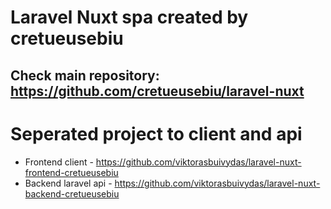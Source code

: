 # Laravel Nuxt spa created by cretueusebiu

## Check main repository: https://github.com/cretueusebiu/laravel-nuxt

# Seperated project to client and api

- Frontend client - https://github.com/viktorasbuivydas/laravel-nuxt-frontend-cretueusebiu
- Backend laravel api - https://github.com/viktorasbuivydas/laravel-nuxt-backend-cretueusebiu 
